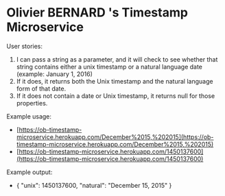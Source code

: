 
Olivier BERNARD 's Timestamp Microservice
===

User stories:

1.  I can pass a string as a parameter, and it will check to see whether that string contains either a unix timestamp or a natural language date (example: January 1, 2016)</li>
1.  If it does, it returns both the Unix timestamp and the natural language form of that date.</li>
1.  If it does not contain a date or Unix timestamp, it returns null for those properties.</li>

Example usage:

*  [https://ob-timestamp-microservice.herokuapp.com/December%2015,%202015](https://ob-timestamp-microservice.herokuapp.com/December%2015,%202015)
*  [https://ob-timestamp-microservice.herokuapp.com/1450137600](https://ob-timestamp-microservice.herokuapp.com/1450137600)

Example output:

*  { "unix": 1450137600, "natural": "December 15, 2015" }
